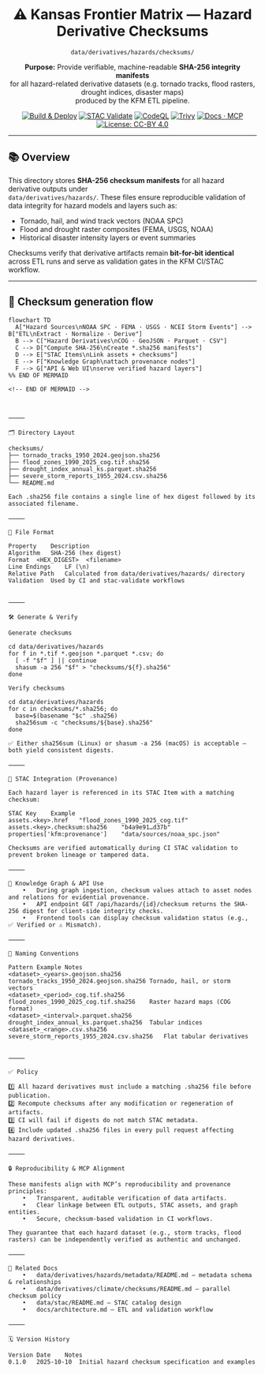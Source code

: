 <div align="center">

# ⚠️ Kansas Frontier Matrix — Hazard Derivative Checksums  
`data/derivatives/hazards/checksums/`

**Purpose:** Provide verifiable, machine-readable **SHA-256 integrity manifests**  
for all hazard-related derivative datasets (e.g. tornado tracks, flood rasters, drought indices, disaster maps)  
produced by the KFM ETL pipeline.

[![Build & Deploy](https://img.shields.io/github/actions/workflow/status/bartytime4life/Kansas-Frontier-Matrix/site.yml?label=Build%20%26%20Deploy)](../../../../../.github/workflows/site.yml)
[![STAC Validate](https://img.shields.io/badge/STAC-validate-blue)](../../../../../.github/workflows/stac-validate.yml)
[![CodeQL](https://img.shields.io/github/actions/workflow/status/bartytime4life/Kansas-Frontier-Matrix/codeql.yml?label=CodeQL)](../../../../../.github/workflows/codeql.yml)
[![Trivy](https://img.shields.io/badge/Container-Scan-informational)](../../../../../.github/workflows/trivy.yml)
[![Docs · MCP](https://img.shields.io/badge/Docs-MCP-green)](../../../../../docs/)
[![License: CC-BY 4.0](https://img.shields.io/badge/License-CC-BY%204.0-lightgrey)](../../../../../LICENSE)

</div>

---

## 📚 Overview

This directory stores **SHA-256 checksum manifests** for all hazard derivative outputs under  
`data/derivatives/hazards/`. These files ensure reproducible validation of data integrity for hazard models and layers such as:  
- Tornado, hail, and wind track vectors (NOAA SPC)  
- Flood and drought raster composites (FEMA, USGS, NOAA)  
- Historical disaster intensity layers or event summaries  

Checksums verify that derivative artifacts remain **bit-for-bit identical** across ETL runs and serve as validation gates in the KFM CI/STAC workflow.

---

## 🧭 Checksum generation flow

```mermaid
flowchart TD
  A["Hazard Sources\nNOAA SPC · FEMA · USGS · NCEI Storm Events"] --> B["ETL\nExtract · Normalize · Derive"]
  B --> C["Hazard Derivatives\nCOG · GeoJSON · Parquet · CSV"]
  C --> D["Compute SHA-256\nCreate *.sha256 manifests"]
  D --> E["STAC Items\nLink assets + checksums"]
  E --> F["Knowledge Graph\nattach provenance nodes"]
  F --> G["API & Web UI\nserve verified hazard layers"]
%% END OF MERMAID

<!-- END OF MERMAID -->



⸻

🗂️ Directory Layout

checksums/
├── tornado_tracks_1950_2024.geojson.sha256
├── flood_zones_1990_2025_cog.tif.sha256
├── drought_index_annual_ks.parquet.sha256
├── severe_storm_reports_1955_2024.csv.sha256
└── README.md

Each .sha256 file contains a single line of hex digest followed by its associated filename.

⸻

🧾 File Format

Property	Description
Algorithm	SHA-256 (hex digest)
Format	<HEX_DIGEST>  <filename>
Line Endings	LF (\n)
Relative Path	Calculated from data/derivatives/hazards/ directory
Validation	Used by CI and stac-validate workflows


⸻

🛠️ Generate & Verify

Generate checksums

cd data/derivatives/hazards
for f in *.tif *.geojson *.parquet *.csv; do
  [ -f "$f" ] || continue
  shasum -a 256 "$f" > "checksums/${f}.sha256"
done

Verify checksums

cd data/derivatives/hazards
for c in checksums/*.sha256; do
  base=$(basename "$c" .sha256)
  sha256sum -c "checksums/${base}.sha256"
done

✅ Either sha256sum (Linux) or shasum -a 256 (macOS) is acceptable — both yield consistent digests.

⸻

🔗 STAC Integration (Provenance)

Each hazard layer is referenced in its STAC Item with a matching checksum:

STAC Key	Example
assets.<key>.href	"flood_zones_1990_2025_cog.tif"
assets.<key>.checksum:sha256	"b4a9e91…d37b"
properties['kfm:provenance']	"data/sources/noaa_spc.json"

Checksums are verified automatically during CI STAC validation to prevent broken lineage or tampered data.

⸻

🧩 Knowledge Graph & API Use
	•	During graph ingestion, checksum values attach to asset nodes and relations for evidential provenance.
	•	API endpoint GET /api/hazards/{id}/checksum returns the SHA-256 digest for client-side integrity checks.
	•	Frontend tools can display checksum validation status (e.g., ✅ Verified or ⚠️ Mismatch).

⸻

🧱 Naming Conventions

Pattern	Example	Notes
<dataset>_<years>.geojson.sha256	tornado_tracks_1950_2024.geojson.sha256	Tornado, hail, or storm vectors
<dataset>_<period>_cog.tif.sha256	flood_zones_1990_2025_cog.tif.sha256	Raster hazard maps (COG format)
<dataset>_<interval>.parquet.sha256	drought_index_annual_ks.parquet.sha256	Tabular indices
<dataset>_<range>.csv.sha256	severe_storm_reports_1955_2024.csv.sha256	Flat tabular derivatives


⸻

✅ Policy

1️⃣ All hazard derivatives must include a matching .sha256 file before publication.
2️⃣ Recompute checksums after any modification or regeneration of artifacts.
3️⃣ CI will fail if digests do not match STAC metadata.
4️⃣ Include updated .sha256 files in every pull request affecting hazard derivatives.

⸻

🔒 Reproducibility & MCP Alignment

These manifests align with MCP’s reproducibility and provenance principles:
	•	Transparent, auditable verification of data artifacts.
	•	Clear linkage between ETL outputs, STAC assets, and graph entities.
	•	Secure, checksum-based validation in CI workflows.

They guarantee that each hazard dataset (e.g., storm tracks, flood rasters) can be independently verified as authentic and unchanged.

⸻

🧱 Related Docs
	•	data/derivatives/hazards/metadata/README.md — metadata schema & relationships
	•	data/derivatives/climate/checksums/README.md — parallel checksum policy
	•	data/stac/README.md — STAC catalog design
	•	docs/architecture.md — ETL and validation workflow

⸻

🗓️ Version History

Version	Date	Notes
0.1.0	2025-10-10	Initial hazard checksum specification and examples